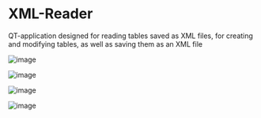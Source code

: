 # XML-Reader

QT-application designed for reading tables saved as XML files, for creating and modifying tables, as well as saving them as an XML file

![image](https://user-images.githubusercontent.com/22303711/125766043-131cfdd9-0496-4c45-82ad-9e6b73427b11.png)

![image](https://user-images.githubusercontent.com/22303711/125766163-65b3fea4-698c-4145-8b8f-57e7b121cb6e.png)

![image](https://user-images.githubusercontent.com/22303711/125766240-586e742e-382a-41c2-a519-70f2b6dffcb8.png)

![image](https://user-images.githubusercontent.com/22303711/125766284-ad2b6804-828d-4499-84c2-fea832b11cca.png)
